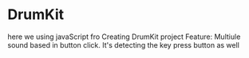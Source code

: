 # DrumKit
here we using javaScript fro Creating DrumKit project 
Feature:
Multiule sound based in button click.
It's detecting the key press button as well
